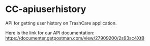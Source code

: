 # CC-apiuserhistory
API for getting user history on TrashCare application.

Here is the link for our API documentation:
https://documenter.getpostman.com/view/27909200/2s93sc4XtB
